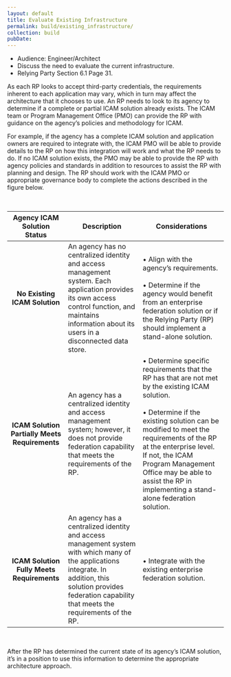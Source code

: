 ```yaml
---
layout: default
title: Evaluate Existing Infrastructure  
permalink: build/existing_infrastructure/
collection: build
pubDate: 
---
```


- Audience: Engineer/Architect
- Discuss the need to evaluate the current infrastructure.
- Relying Party Section 6.1 Page 31.

As each RP looks to accept third-party credentials, the requirements inherent to each application may vary, which in turn may affect the architecture that it chooses to use. An RP needs to look to its agency to determine if a complete or partial ICAM solution already exists. The ICAM team or Program Management Office (PMO) can provide the RP with guidance on the agency’s policies and methodology for ICAM.

For example, if the agency has a complete ICAM solution and application owners are required to integrate with, the ICAM PMO will be able to provide details to the RP on how this integration will work and what the RP needs to do. If no ICAM solution exists, the PMO may be able to provide the RP with agency policies and standards in addition to resources to assist the RP with planning and design. The RP should work with the ICAM PMO or appropriate governance body to complete the actions described in the figure below.

<br>

| <center> Agency ICAM Solution Status </center> | <center> Description </center> | <center> Considerations </center> | 
|:----------------------------------------------:|------------|-----------------|
| **No Existing ICAM Solution** | An agency has no centralized identity and access management system. Each application provides its own access control function, and maintains information about its users in a disconnected data store. | • Align with the agency’s requirements. <br><br> • Determine if the agency would benefit from an enterprise federation solution or if the Relying Party (RP) should implement a stand-alone solution. | 
| **ICAM Solution Partially Meets Requirements** | An agency has a centralized identity and access management system; however, it does not provide federation capability that meets the requirements of the RP. | • Determine specific requirements that the RP has that are not met by the existing ICAM solution. <br><br> • Determine if the existing solution can be modified to meet the requirements of the RP at the enterprise level. If not, the ICAM Program Management Office may be able to assist the RP in implementing a stand-alone federation solution. | 
| **ICAM Solution Fully Meets Requirements** | An agency has a centralized identity and access management system with which many of the applications integrate. In addition, this solution provides federation capability that meets the requirements of the RP. | • Integrate with the existing enterprise federation solution. | 

<br>

After the RP has determined the current state of its agency’s ICAM solution, it’s in a position to use this information to determine the appropriate architecture approach.





















